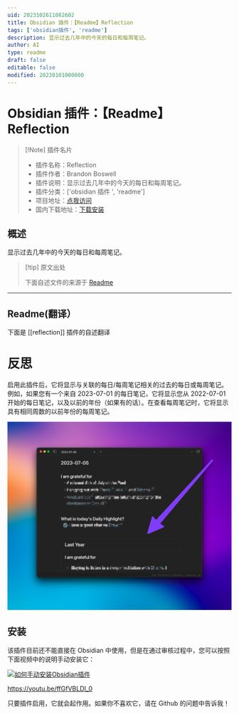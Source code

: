 ```yaml
---
uid: 2023102611082602
title: Obsidian 插件：【Readme】Reflection
tags: ['obsidian插件', 'readme']
description: 显示过去几年中的今天的每日和每周笔记。
author: AI
type: readme
draft: false
editable: false
modified: 20230101000000
---
```


# Obsidian 插件：【Readme】Reflection

> [!Note] 插件名片
> - 插件名称：Reflection
> - 插件作者：Brandon Boswell
> - 插件说明：显示过去几年中的今天的每日和每周笔记。
> - 插件分类：['obsidian 插件 ', 'readme']
> - 项目地址：[点我访问](https://github.com/brandonkboswell/reflection)
> - 国内下载地址：[下载安装](https://pkmer.cn/products/plugin/pluginMarket/?reflection)

## 概述

显示过去几年中的今天的每日和每周笔记。

> [!tip] 原文出处
>
>下面自述文件的来源于 [Readme](https://ghproxy.net/https://raw.githubusercontent.com/brandonkboswell/reflection/master/README.md)
>

---

## Readme(翻译）

下面是 [[reflection]] 插件的自述翻译

# 反思

启用此插件后，它将显示与关联的每日/每周笔记相关的过去的每日或每周笔记。例如，如果您有一个来自 2023-07-01 的每日笔记，它将显示您从 2022-07-01 开始的每日笔记，以及以前的年份（如果有的话）。在查看每周笔记时，它将显示具有相同周数的以前年份的每周笔记。

![截图](https://github.com/brandonkboswell/reflection/blob/master/thumbnail.png?raw=true)

## 安装

该插件目前还不能直接在 Obsidian 中使用，但是在通过审核过程中，您可以按照下面视频中的说明手动安装它：

[![如何手动安装Obsidian插件](https://img.youtube.com/vi/ffGfVBLDI_0/0.jpg)](https://www.youtube.com/watch?v=ffGfVBLDI_0)

<https://youtu.be/ffGfVBLDI_0>

只要插件启用，它就会起作用。如果你不喜欢它，请在 Github 的问题中告诉我！
